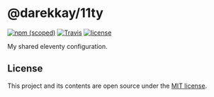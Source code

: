 # @darekkay/11ty

[![npm (scoped)](https://img.shields.io/npm/v/@darekkay/11ty?style=flat-square)](https://www.npmjs.com/package/@darekkay/11ty)
[![Travis](https://img.shields.io/travis/com/darekkay/darekkay-11ty?style=flat-square)](https://travis-ci.com/darekkay/darekkay-11ty)
[![license](https://img.shields.io/badge/license-MIT-green?style=flat-square)](https://github.com/darekkay/darekkay-11ty/blob/master/LICENSE)

My shared eleventy configuration.

## License

This project and its contents are open source under the [MIT license](LICENSE).
